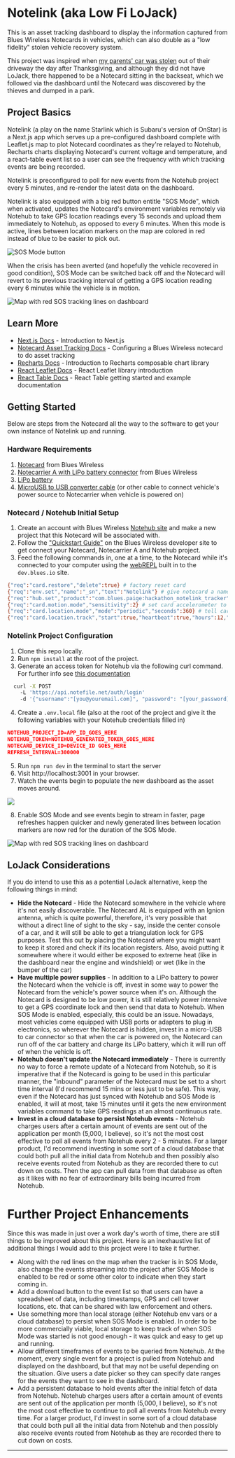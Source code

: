 # Notelink (aka Low Fi LoJack)

This is an asset tracking dashboard to display the information captured from Blues Wireless Notecards in vehicles, which can also double as a "low fidelity" stolen vehicle recovery system.

This project was inspired when [my parents' car was stolen](https://twitter.com/pniedri/status/1464414605145522179?s=20) out of their driveway the day after Thanksgiving, and although they did not have LoJack, there happened to be a Notecard sitting in the backseat, which we followed via the dashboard until the Notecard was discovered by the thieves and dumped in a park.

## Project Basics

Notelink (a play on the name Starlink which is Subaru's version of OnStar) is a Next.js app which serves up a pre-configured dashboard complete with Leaflet.js map to plot Notecard coordinates as they're relayed to Notehub, Recharts charts displaying Notecard's current voltage and temperature, and a react-table event list so a user can see the frequency with which tracking events are being recorded.

Notelink is preconfigured to poll for new events from the Notehub project every 5 minutes, and re-render the latest data on the dashboard.

Notelink is also equipped with a big red button entitle "SOS Mode", which when activated, updates the Notecard's environment variables remotely via Notehub to take GPS location readings every 15 seconds and upload them immediately to Notehub, as opposed to every 6 minutes. When this mode is active, lines between location markers on the map are colored in red instead of blue to be easier to pick out.

![SOS Mode button](https://user-images.githubusercontent.com/20400845/145845319-026a448b-6d3f-4955-95a2-cf1ad3dcb4a8.png)

When the crisis has been averted (and hopefully the vehicle recovered in good condition), SOS Mode can be switched back off and the Notecard will revert to its previous tracking interval of getting a GPS location reading every 6 minutes while the vehicle is in motion.

![Map with red SOS tracking lines on dashboard](https://user-images.githubusercontent.com/20400845/145845203-3239376a-97f6-4089-ba24-ea1b4e7e4e7b.png)

## Learn More

- [Next.js Docs](https://nextjs.org/learn/basics/create-nextjs-app) - Introduction to Next.js
- [Notecard Asset Tracking Docs](https://dev.blues.io/notecard/notecard-guides/asset-tracking/) - Configuring a Blues Wireless notecard to do asset tracking
- [Recharts Docs](https://recharts.org/en-US/) - Introduction to Recharts composable chart library
- [React Leaflet Docs](https://react-leaflet.js.org/docs/start-introduction/) - React Leaflet library introduction
- [React Table Docs](https://react-table.tanstack.com/docs/overview) - React Table getting started and example documentation

## Getting Started

Below are steps from the Notecard all the way to the software to get your own instance of Notelink up and running.

### Hardware Requirements

1. [Notecard](https://shop.blues.io/products/note-nbna-500) from Blues Wireless
2. [Notecarrier A with LiPo battery connector](https://shop.blues.io/products/carr-al) from Blues Wireless
3. [LiPo battery](https://www.adafruit.com/product/328)
4. [MicroUSB to USB converter cable](https://www.amazon.com/AmazonBasics-Male-Micro-Cable-Black/dp/B071S5NTDR/) (or other cable to connect vehicle's power source to Notecarrier when vehicle is powered on)

### Notecard / Notehub Initial Setup

1. Create an account with Blues Wireless [Notehub site](https://notehub.io/) and make a new project that this Notecard will be associated with.
2. Follow the ["Quickstart Guide"](https://dev.blues.io/start/quickstart/notecarrier-al/) on the Blues Wireless developer site to get connect your Notecard, Notecarrier A and Notehub project.
3. Feed the following commands in, one at a time, to the Notecard while it's connected to your computer using the [webREPL](https://dev.blues.io/notecard-playground/) built in to the `dev.blues.io` site.

```bash
{"req":"card.restore","delete":true} # factory reset card
{"req":"env.set","name":"_sn","text":"Notelink"} # give notecard a name in Notehub
{"req":"hub.set","product":"com.blues.paige:hackathon_notelink_tracker","mode":"periodic","outbound":15,"inbound":15} # attach tracker to Notehub project, set it to periodic syncing outbound reqs every 15 mins and inbound reqs from Notehub every 15 mins
{"req":"card.motion.mode","sensitivity":2} # set card accelerometer to higher sensitivity level
{"req":"card.location.mode","mode":"periodic","seconds":360} # tell card how often to get GPS reading and only when motion is detected
{"req":"card.location.track","start":true,"heartbeat":true,"hours":12,"sync":true} # start tracking, issue heartbeat every 12 hours when no motion detected, sync data with Notehub as soon as a tracking event is acquired (this is an important one)
```

### Notelink Project Configuration

1. Clone this repo locally.
2. Run `npm install` at the root of the project.
3. Generate an access token for Notehub via the following curl command. For further info see [this documentation](https://dev.blues.io/reference/notehub-api/api-introduction/#authentication)

```bash
  curl -X POST
    -L 'https://api.notefile.net/auth/login'
    -d '{"username":"[you@youremail.com]", "password": "[your_password]"}'
```

4. Create a `.env.local` file (also at the root of the project and give it the following variables with your Notehub credentials filled in)

```json
NOTEHUB_PROJECT_ID=APP_ID_GOES_HERE
NOTEHUB_TOKEN=NOTEHUB_GENERATED_TOKEN_GOES_HERE
NOTECARD_DEVICE_ID=DEVICE_ID GOES_HERE
REFRESH_INTERVAL=300000
```

5. Run `npm run dev` in the terminal to start the server
6. Visit http://localhost:3001 in your browser.
7. Watch the events begin to populate the new dashboard as the asset moves around.

![](https://user-images.githubusercontent.com/20400845/145846744-ca380eb3-b9bb-455d-b090-83f82200e198.png)

8. Enable SOS Mode and see events begin to stream in faster, page refreshes happen quicker and newly generated lines between location markers are now red for the duration of the SOS Mode.

![Map with red SOS tracking lines on dashboard](https://user-images.githubusercontent.com/20400845/145845271-2b05a527-0875-4ae7-a879-0cbd381c195a.png)

## LoJack Considerations

If you do intend to use this as a potential LoJack alternative, keep the following things in mind:

- **Hide the Notecard** - Hide the Notecard somewhere in the vehicle where it's not easily discoverable. The Notecard AL is equipped with an Ignion antenna, which is quite powerful, therefore, it's very possible that without a direct line of sight to the sky - say, inside the center console of a car, and it will still be able to get a triangulation lock for GPS purposes. Test this out by placing the Notecard where you might want to keep it stored and check if its location registers. Also, avoid putting it somewhere where it would either be exposed to extreme heat (like in the dashboard near the engine and windshield) or wet (like in the bumper of the car)
- **Have multiple power supplies** - In addition to a LiPo battery to power the Notecard when the vehicle is off, invest in some way to power the Notecard from the vehicle's power source when it's on. Although the Notecard is designed to be low power, it is still relatively power intensive to get a GPS coordinate lock and then send that data to Notehub. When SOS Mode is enabled, especially, this could be an issue. Nowadays, most vehicles come equipped with USB ports or adapters to plug in electronics, so wherever the Notecard is hidden, invest in a micro-USB to car connector so that when the car is powered on, the Notecard can run off of the car battery and charge its LiPo battery, which it will run off of when the vehicle is off.
- **Notehub doesn't update the Notecard immediately** - There is currently no way to force a remote update of a Notecard from Notehub, so it is imperative that if the Notecard is going to be used in this particular manner, the "inbound" parameter of the Notecard must be set to a short time interval (I'd recommend 15 mins or less just to be safe). This way, even if the Notecard has just synced with Notehub and SOS Mode is enabled, it will at most, take 15 minutes until it gets the new environment variables command to take GPS readings at an almost continuous rate.
- **Invest in a cloud database to persist Notehub events** - Notehub charges users after a certain amount of events are sent out of the application per month (5,000, I believe), so it's not the most cost effective to poll all events from Notehub every 2 - 5 minutes. For a larger product, I'd recommend investing in some sort of a cloud database that could both pull all the initial data from Notehub and then possibly also receive events routed from Notehub as they are recorded there to cut down on costs. Then the app can pull data from that database as often as it likes with no fear of extraordinary bills being incurred from Notehub.

# Further Project Enhancements

Since this was made in just over a work day's worth of time, there are still things to be improved about this project. Here is an inexhaustive list of additional things I would add to this project were I to take it further.

- Along with the red lines on the map when the tracker is in SOS Mode, also change the events streaming into the project after SOS Mode is enabled to be red or some other color to indicate when they start coming in.
- Add a download button to the event list so that users can have a spreadsheet of data, including timestamps, GPS and cell tower locations, etc. that can be shared with law enforcement and others.
- Use something more than local storage (either Notehub env vars or a cloud database) to persist when SOS Mode is enabled. In order to be more commercially viable, local storage to keep track of when SOS Mode was started is not good enough - it was quick and easy to get up and running.
- Allow different timeframes of events to be queried from Notehub. At the moment, every single event for a project is pulled from Notehub and displayed on the dashboard, but that may not be useful depending on the situation. Give users a date picker so they can specify date ranges for the events they want to see in the dashboard.
- Add a persistent database to hold events after the initial fetch of data from Notehub. Notehub charges users after a certain amount of events are sent out of the application per month (5,000, I believe), so it's not the most cost effective to continue to poll all events from Notehub every time. For a larger product, I'd invest in some sort of a cloud database that could both pull all the initial data from Notehub and then possibly also receive events routed from Notehub as they are recorded there to cut down on costs.

---
